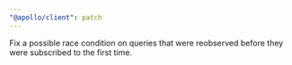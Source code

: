 ```yaml
---
"@apollo/client": patch
---
```


Fix a possible race condition on queries that were reobserved before they were subscribed to the first time.
